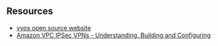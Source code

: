 
## Resources
- [vyos open source website](https://vyos.io/)
- [Amazon VPC IPSec VPNs - Understanding, Building and Configuring](https://www.youtube.com/watch?v=8FOvH5y9c2U)
